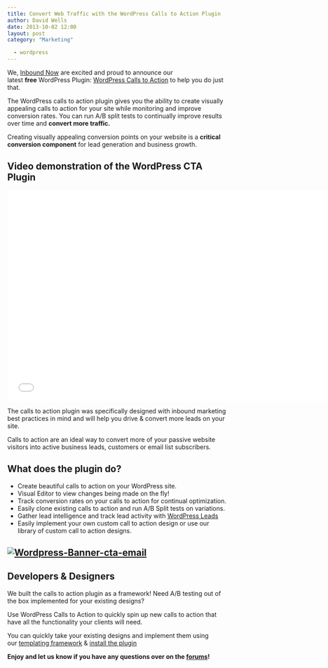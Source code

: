 ```yaml
---
title: Convert Web Traffic with the WordPress Calls to Action Plugin
author: David Wells
date: 2013-10-02 12:00
layout: post
category: "Marketing"

  - wordpress
---
```


We, [Inbound Now](https://inboundnow.com) are excited and proud to announce our latest **free** WordPress Plugin: [WordPress Calls to Action](http://wordpress.org/plugins/cta/) to help you do just that.

The WordPress calls to action plugin gives you the ability to create visually appealing calls to action for your site while monitoring and improve conversion rates. You can run A/B split tests to continually improve results over time and **convert more traffic.**

Creating visually appealing conversion points on your website is a **critical conversion component** for lead generation and business growth.

## Video demonstration of the WordPress CTA Plugin

<iframe src="//www.youtube.com/embed/-qaYgwV7p-8" width="740" height="480" frameborder="0" allowfullscreen="allowfullscreen"></iframe>

The calls to action plugin was specifically designed with inbound marketing best practices in mind and will help you drive & convert more leads on your site.

Calls to action are an ideal way to convert more of your passive website visitors into active business leads, customers or email list subscribers.

## What does the plugin do?

*   Create beautiful calls to action on your WordPress site.
*   Visual Editor to view changes being made on the fly!
*   Track conversion rates on your calls to action for continual optimization.
*   Easily clone existing calls to action and run A/B Split tests on variations.
*   Gather lead intelligence and track lead activity with [WordPress Leads](http://wordpress.org/plugins/leads/)
*   Easily implement your own custom call to action design or use our library of custom call to action designs.

## [![Wordpress-Banner-cta-email](http://cdn2.hubspot.net/hub/24784/file-327340698-png/Wordpress-Banner-cta-email.png)](http://wordpress.org/plugins/cta/)

## Developers & Designers

We built the calls to action plugin as a framework! Need A/B testing out of the box implemented for your existing designs?

Use WordPress Calls to Action to quickly spin up new calls to action that have all the functionality your clients will need.

You can quickly take your existing designs and implement them using our [templating framework](http://docs.inboundnow.com/landing-pages/dev) & [install the plugin](http://wordpress.org/plugins/cta/)

**Enjoy and let us know if you have any questions over on the [forums](https://dgwells.com/my-test/support/forum/wordpress-call-to-actions-plugin/)!**
